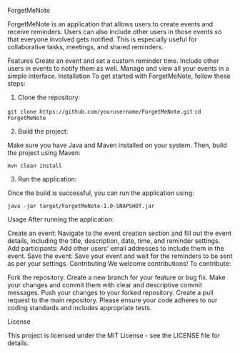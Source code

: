 ForgetMeNote

ForgetMeNote is an application that allows users to create events and receive reminders. Users can also include other users in those events so that everyone involved gets notified. This is especially useful for collaborative tasks, meetings, and shared reminders.

Features
Create an event and set a custom reminder time.
Include other users in events to notify them as well.
Manage and view all your events in a simple interface.
Installation
To get started with ForgetMeNote, follow these steps:

1. Clone the repository:


`git clone https://github.com/yourusername/ForgetMeNote.git`
`cd ForgetMeNote`

2. Build the project:

Make sure you have Java and Maven installed on your system. Then, build the project using Maven:


`mvn clean install`

3. Run the application:

Once the build is successful, you can run the application using:

`java -jar target/ForgetMeNote-1.0-SNAPSHOT.jar`

Usage
After running the application:

Create an event: Navigate to the event creation section and fill out the event details, including the title, description, date, time, and reminder settings.
Add participants: Add other users' email addresses to include them in the event.
Save the event: Save your event and wait for the reminders to be sent as per your settings.
Contributing
We welcome contributions! To contribute:

Fork the repository.
Create a new branch for your feature or bug fix.
Make your changes and commit them with clear and descriptive commit messages.
Push your changes to your forked repository.
Create a pull request to the main repository.
Please ensure your code adheres to our coding standards and includes appropriate tests.

License

This project is licensed under the MIT License - see the LICENSE file for details.
